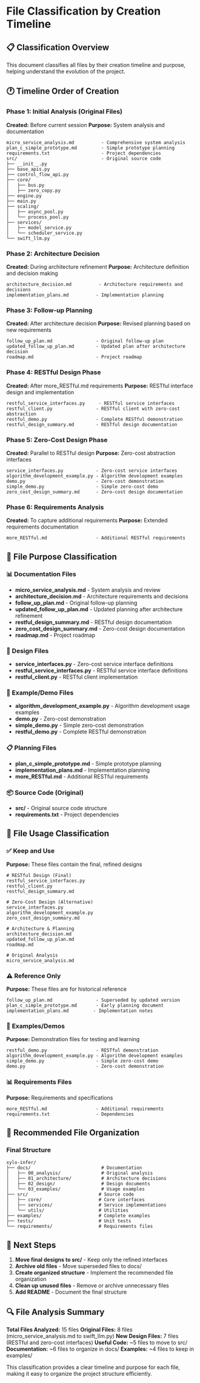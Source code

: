 # File Classification by Creation Timeline

## 📋 Classification Overview

This document classifies all files by their creation timeline and purpose, helping understand the evolution of the project.

## 🕐 Timeline Order of Creation

### Phase 1: Initial Analysis (Original Files)
**Created:** Before current session
**Purpose:** System analysis and documentation

```
micro_service_analysis.md          - Comprehensive system analysis
plan_c_simple_prototype.md         - Simple prototype planning
requirements.txt                   - Project dependencies
src/                               - Original source code
├── __init__.py
├── base_apis.py
├── control_flow_api.py
├── core/
│   ├── bus.py
│   ├── zero_copy.py
├── engine.py
├── main.py
├── scaling/
│   ├── async_pool.py
│   └── process_pool.py
├── services/
│   ├── model_service.py
│   └── scheduler_service.py
└── swift_llm.py
```

### Phase 2: Architecture Decision
**Created:** During architecture refinement
**Purpose:** Architecture definition and decision making

```
architecture_decision.md          - Architecture requirements and decisions
implementation_plans.md          - Implementation planning
```

### Phase 3: Follow-up Planning
**Created:** After architecture decision
**Purpose:** Revised planning based on new requirements

```
follow_up_plan.md                - Original follow-up plan
updated_follow_up_plan.md        - Updated plan after architecture decision
roadmap.md                       - Project roadmap
```

### Phase 4: RESTful Design Phase
**Created:** After more_RESTful.md requirements
**Purpose:** RESTful interface design and implementation

```
restful_service_interfaces.py     - RESTful service interfaces
restful_client.py                - RESTful client with zero-cost abstraction
restful_demo.py                  - Complete RESTful demonstration
restful_design_summary.md        - RESTful design documentation
```

### Phase 5: Zero-Cost Design Phase
**Created:** Parallel to RESTful design
**Purpose:** Zero-cost abstraction interfaces

```
service_interfaces.py            - Zero-cost service interfaces
algorithm_development_example.py - Algorithm development examples
demo.py                          - Zero-cost demonstration
simple_demo.py                   - Simple zero-cost demo
zero_cost_design_summary.md      - Zero-cost design documentation
```

### Phase 6: Requirements Analysis
**Created:** To capture additional requirements
**Purpose:** Extended requirements documentation

```
more_RESTful.md                  - Additional RESTful requirements
```

## 📁 File Purpose Classification

### 📊 Documentation Files
- **micro_service_analysis.md** - System analysis and review
- **architecture_decision.md** - Architecture requirements and decisions
- **follow_up_plan.md** - Original follow-up planning
- **updated_follow_up_plan.md** - Updated planning after architecture refinement
- **restful_design_summary.md** - RESTful design documentation
- **zero_cost_design_summary.md** - Zero-cost design documentation
- **roadmap.md** - Project roadmap

### 🔧 Design Files
- **service_interfaces.py** - Zero-cost service interface definitions
- **restful_service_interfaces.py** - RESTful service interface definitions
- **restful_client.py** - RESTful client implementation

### 🧪 Example/Demo Files
- **algorithm_development_example.py** - Algorithm development usage examples
- **demo.py** - Zero-cost demonstration
- **simple_demo.py** - Simple zero-cost demonstration
- **restful_demo.py** - Complete RESTful demonstration

### 📋 Planning Files
- **plan_c_simple_prototype.md** - Simple prototype planning
- **implementation_plans.md** - Implementation planning
- **more_RESTful.md** - Additional RESTful requirements

### 📦 Source Code (Original)
- **src/** - Original source code structure
- **requirements.txt** - Project dependencies

## 🎯 File Usage Classification

### ✅ **Keep and Use**
**Purpose:** These files contain the final, refined designs

```
# RESTful Design (Final)
restful_service_interfaces.py
restful_client.py
restful_design_summary.md

# Zero-Cost Design (Alternative)
service_interfaces.py
algorithm_development_example.py
zero_cost_design_summary.md

# Architecture & Planning
architecture_decision.md
updated_follow_up_plan.md
roadmap.md

# Original Analysis
micro_service_analysis.md
```

### ⚠️ **Reference Only**
**Purpose:** These files are for historical reference

```
follow_up_plan.md                - Superseded by updated version
plan_c_simple_prototype.md       - Early planning document
implementation_plans.md         - Implementation notes
```

### 🧪 **Examples/Demos**
**Purpose:** Demonstration files for testing and learning

```
restful_demo.py                  - RESTful demonstration
algorithm_development_example.py - Algorithm development examples
simple_demo.py                   - Simple zero-cost demo
demo.py                          - Zero-cost demonstration
```

### 📊 **Requirements Files**
**Purpose:** Requirements and specifications

```
more_RESTful.md                  - Additional requirements
requirements.txt                 - Dependencies
```

## 📁 Recommended File Organization

### **Final Structure**
```
xylo-infer/
├── docs/                          # Documentation
│   ├── 00_analysis/               # Original analysis
│   ├── 01_architecture/           # Architecture decisions
│   ├── 02_design/                 # Design documents
│   └── 03_examples/               # Usage examples
├── src/                          # Source code
│   ├── core/                     # Core interfaces
│   ├── services/                 # Service implementations
│   └── utils/                    # Utilities
├── examples/                     # Complete examples
├── tests/                        # Unit tests
└── requirements/                 # Requirements files
```

## 🚀 Next Steps

1. **Move final designs to src/** - Keep only the refined interfaces
2. **Archive old files** - Move superseded files to docs/
3. **Create organized structure** - Implement the recommended file organization
4. **Clean up unused files** - Remove or archive unnecessary files
5. **Add README** - Document the final structure

## 🔍 File Analysis Summary

**Total Files Analyzed:** 15 files
**Original Files:** 8 files (micro_service_analysis.md to swift_llm.py)
**New Design Files:** 7 files (RESTful and zero-cost interfaces)
**Useful Code:** ~5 files to move to src/
**Documentation:** ~6 files to organize in docs/
**Examples:** ~4 files to keep in examples/

This classification provides a clear timeline and purpose for each file, making it easy to organize the project structure efficiently.